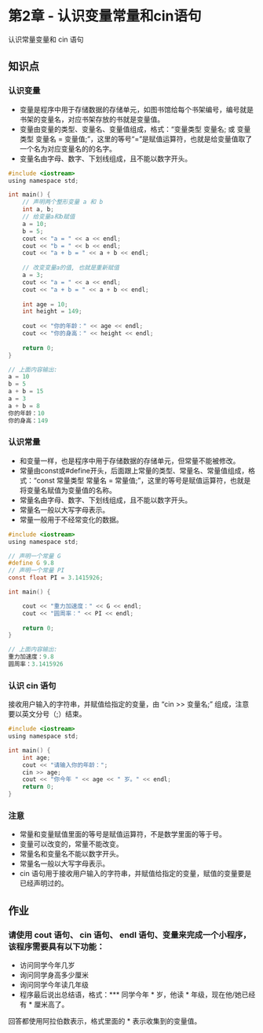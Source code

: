 # 第2章 - 认识变量常量和cin语句

认识常量变量和 cin 语句

## 知识点


### 认识变量

- 变量是程序中用于存储数据的存储单元，如图书馆给每个书架编号，编号就是书架的变量名，对应书架存放的书就是变量值。
- 变量由变量的类型、变量名、变量值组成，格式：“变量类型 变量名; 或 变量类型 变量名 = 变量值;”，这里的等号“=”是赋值运算符，也就是给变量值取了一个名为对应变量名的的名字。
- 变量名由字母、数字、下划线组成，且不能以数字开头。

```c
#include <iostream>
using namespace std;

int main() {
    // 声明两个整形变量 a 和 b
    int a, b;
    // 给变量a和b赋值
    a = 10;
    b = 5;
    cout << "a = " << a << endl;
    cout << "b = " << b << endl;
    cout << "a + b = " << a + b << endl;
    
    // 改变变量a的值, 也就是重新赋值
    a = 3;
    cout << "a = " << a << endl;
    cout << "a + b = " << a + b << endl;
    
    int age = 10;
    int height = 149;
    
    cout << "你的年龄：" << age << endl;
    cout << "你的身高：" << height << endl;    
    
    return 0;
}

// 上面内容输出:
a = 10
b = 5
a + b = 15
a = 3
a + b = 8
你的年龄：10
你的身高：149
```

### 认识常量

- 和变量一样，也是程序中用于存储数据的存储单元，但常量不能被修改。
- 常量由const或#define开头，后面跟上常量的类型、常量名、常量值组成，格式：“const 常量类型 常量名 = 常量值;”，这里的等号是赋值运算符，也就是将变量名赋值为变量值的名称。
- 常量名由字母、数字、下划线组成，且不能以数字开头。
- 常量名一般以大写字母表示。
- 常量一般用于不经常变化的数据。

```c
#include <iostream>
using namespace std;

// 声明一个常量 G
#define G 9.8
// 声明一个常量 PI
const float PI = 3.1415926;

int main() {

    cout << "重力加速度：" << G << endl;
    cout << "圆周率：" << PI << endl;
        
    return 0;
}

// 上面内容输出:
重力加速度：9.8
圆周率：3.1415926

```

### 认识 cin 语句

接收用户输入的字符串，并赋值给指定的变量，由 “cin >> 变量名;” 组成，注意要以英文分号（;）结束。

```c
#include <iostream>
using namespace std;

int main() {
    int age;
    cout << "请输入你的年龄：";
    cin >> age;
    cout << "你今年 " << age << " 岁。" << endl;
    return 0;
}
```

### 注意

- 常量和变量赋值里面的等号是赋值运算符，不是数学里面的等于号。
- 变量可以改变的，常量不能改变。
- 常量名和变量名不能以数字开头。
- 常量名一般以大写字母表示。
- cin 语句用于接收用户输入的字符串，并赋值给指定的变量，赋值的变量要是已经声明过的。




## 作业

### 请使用 cout 语句、 cin 语句、 endl 语句、变量来完成一个小程序，该程序需要具有以下功能：
- 访问同学今年几岁
- 询问同学身高多少厘米
- 询问同学今年读几年级
- 程序最后说出总结语，格式：*** 同学今年 * 岁，他读 * 年级，现在他/她已经有 * 厘米高了。


回答都使用阿拉伯数表示，格式里面的 * 表示收集到的变量值。

